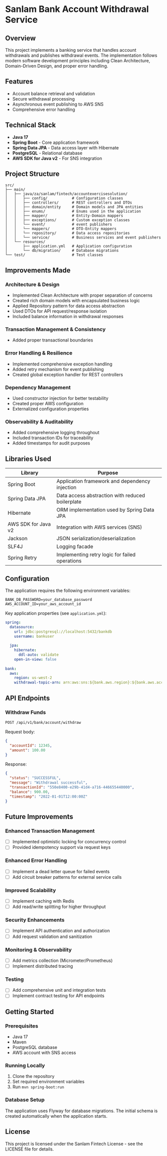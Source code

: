 # Sanlam Bank Account Withdrawal Service

## Overview
This project implements a banking service that handles account withdrawals and publishes withdrawal events. The implementation follows modern software development principles including Clean Architecture, Domain-Driven Design, and proper error handling.

## Features
- Account balance retrieval and validation
- Secure withdrawal processing
- Asynchronous event publishing to AWS SNS
- Comprehensive error handling

## Technical Stack
- **Java 17**
- **Spring Boot** - Core application framework
- **Spring Data JPA** - Data access layer with Hibernate
- **PostgreSQL** - Relational database
- **AWS SDK for Java v2** - For SNS integration

## Project Structure
```
src/
├── main/
│   ├── java/za/sanlam/fintech/accountexercisesolution/
│   │   ├── config/           # Configuration classes
│   │   ├── controllers/      # REST controllers and DTOs
│   │   ├── domain/entity     # Domain models and JPA entities
│   │   ├── enums/            # Enums used in the application
│   │   ├── mapper/           # Entity-Domain mappers
│   │   ├── exceptions/       # Custom exception classes 
│   │   └── event/            # event publishers
│   │   └── mappers/          # DTO-Entity mappers
│   │   └── repository/       # Data access repositories
│   │   └── service/          # Business services and event publishers
│   └── resources/
│       ├── application.yml   # Application configuration
│       └── db/migration/     # Database migrations
└── test/                     # Test classes
```

## Improvements Made

### Architecture & Design
- Implemented Clean Architecture with proper separation of concerns
- Created rich domain models with encapsulated business logic
- Applied Repository pattern for data access abstraction
- Used DTOs for API request/response isolation
- Included balance information in withdrawal responses

### Transaction Management & Consistency
- Added proper transactional boundaries

### Error Handling & Resilience
- Implemented comprehensive exception handling
- Added retry mechanism for event publishing
- Created global exception handler for REST controllers

### Dependency Management
- Used constructor injection for better testability
- Created proper AWS configuration
- Externalized configuration properties

### Observability & Auditability
- Added comprehensive logging throughout
- Included transaction IDs for traceability
- Added timestamps for audit purposes

## Libraries Used

| Library | Purpose |
|---------|---------|
| Spring Boot | Application framework and dependency injection |
| Spring Data JPA | Data access abstraction with reduced boilerplate |
| Hibernate | ORM implementation used by Spring Data JPA |
| AWS SDK for Java v2 | Integration with AWS services (SNS) |
| Jackson | JSON serialization/deserialization |
| SLF4J | Logging facade |
| Spring Retry | Implementing retry logic for failed operations |

## Configuration

The application requires the following environment variables:

```
BANK_DB_PASSWORD=your_database_password
AWS_ACCOUNT_ID=your_aws_account_id
```

Key application properties (see `application.yml`):

```yaml
spring:
  datasource:
    url: jdbc:postgresql://localhost:5432/bankdb
    username: bankuser
    
  jpa:
    hibernate:
      ddl-auto: validate
    open-in-view: false
  
bank:
  aws:
    region: us-west-2
    withdrawal-topic-arn: arn:aws:sns:${bank.aws.region}:${bank.aws.account-id}:withdrawal-events
```

## API Endpoints

### Withdraw Funds
```
POST /api/v1/bank/account/withdraw
```

Request body:
```json
{
  "accountId": 12345,
  "amount": 100.00
}
```

Response:
```json
{
  "status": "SUCCESSFUL",
  "message": "Withdrawal successful",
  "transactionId": "550e8400-e29b-41d4-a716-446655440000",
  "balance": 900.00,
  "timestamp": "2022-01-01T12:00:00Z"
}
```

## Future Improvements

### Enhanced Transaction Management
- [ ] Implemented optimistic locking for concurrency control
- [ ] Provided idempotency support via request keys

### Enhanced Error Handling
- [ ] Implement a dead letter queue for failed events
- [ ] Add circuit breaker patterns for external service calls

### Improved Scalability
- [ ] Implement caching with Redis
- [ ] Add read/write splitting for higher throughput

### Security Enhancements
- [ ] Implement API authentication and authorization
- [ ] Add request validation and sanitization

### Monitoring & Observability
- [ ] Add metrics collection (Micrometer/Prometheus)
- [ ] Implement distributed tracing

### Testing
- [ ] Add comprehensive unit and integration tests
- [ ] Implement contract testing for API endpoints

## Getting Started

### Prerequisites
- Java 17
- Maven
- PostgreSQL database
- AWS account with SNS access

### Running Locally
1. Clone the repository
2. Set required environment variables
3. Run `mvn spring-boot:run`

### Database Setup
The application uses Flyway for database migrations. The initial schema is created automatically when the application starts.

## License
This project is licensed under the Sanlam Fintech License - see the LICENSE file for details.
